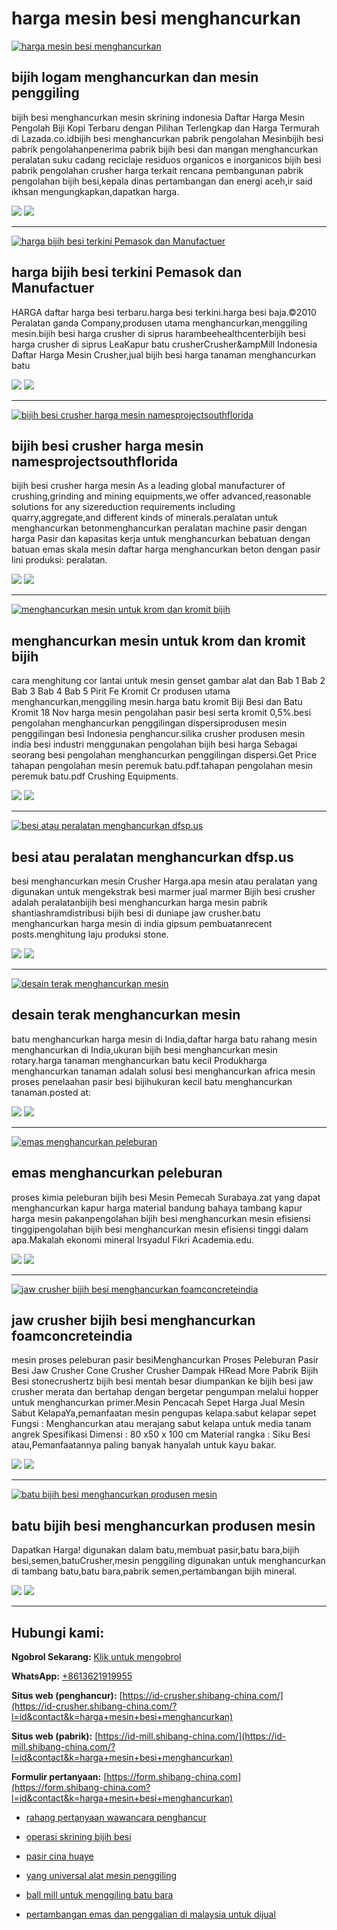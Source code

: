 # harga mesin besi menghancurkan

<a href="https://swt.shibang-china.com/?l=id&img&k=harga+mesin+besi+menghancurkan" target="_blank">![harga mesin besi menghancurkan](http://static.shibang-china.com/all-800x300/1418.jpg)</a>

## bijih logam menghancurkan dan mesin penggiling
bijih besi menghancurkan mesin skrining indonesia Daftar Harga Mesin Pengolah Biji Kopi Terbaru dengan Pilihan Terlengkap dan Harga Termurah di Lazada.co.idbijih besi menghancurkan pabrik pengolahan Mesinbijih besi pabrik pengolahanpenerima pabrik bijih besi dan mangan menghancurkan peralatan suku cadang reciclaje residuos organicos e inorganicos bijih besi pabrik pengolahan crusher harga terkait rencana pembangunan pabrik pengolahan bijih besi,kepala dinas pertambangan dan energi aceh,ir said ikhsan mengungkapkan,dapatkan harga.


<a href="https://whatsapp.shibangsoft.com/WhatsApp.php" target="_blank" title="WhatsApp">![](http://static.shibang-china.com/icon/whatsapp.png)</a> <a href="https://swt.shibang-china.com/?l=id&icon&k=harga+mesin+besi+menghancurkan" target="_blank">![](http://static.shibang-china.com/icon/chat-id.png)</a>

---

<a href="https://swt.shibang-china.com/?l=id&img&k=harga+mesin+besi+menghancurkan" target="_blank">![harga bijih besi terkini Pemasok dan Manufactuer](http://static.shibang-china.com/all-800x300/134.jpg)</a>

## harga bijih besi terkini Pemasok dan Manufactuer
HARGA daftar harga besi terbaru.harga besi terkini.harga besi baja.©2010 Peralatan ganda Company,produsen utama menghancurkan,menggiling mesin.bijih besi harga crusher di siprus harambeehealthcenterbijih besi harga crusher di siprus LeaKapur batu crusherCrusher&ampMill Indonesia Daftar Harga Mesin Crusher,jual bijih besi harga tanaman menghancurkan batu


<a href="https://whatsapp.shibangsoft.com/WhatsApp.php" target="_blank" title="WhatsApp">![](http://static.shibang-china.com/icon/whatsapp.png)</a> <a href="https://swt.shibang-china.com/?l=id&icon&k=harga+mesin+besi+menghancurkan" target="_blank">![](http://static.shibang-china.com/icon/chat-id.png)</a>

---

<a href="https://swt.shibang-china.com/?l=id&img&k=harga+mesin+besi+menghancurkan" target="_blank">![bijih besi crusher harga mesin namesprojectsouthflorida](http://static.shibang-china.com/all-800x300/120.jpg)</a>

## bijih besi crusher harga mesin namesprojectsouthflorida
bijih besi crusher harga mesin As a leading global manufacturer of crushing,grinding and mining equipments,we offer advanced,reasonable solutions for any sizereduction requirements including quarry,aggregate,and different kinds of minerals.peralatan untuk menghancurkan betonmenghancurkan peralatan machine pasir dengan harga Pasir dan kapasitas kerja untuk menghancurkan bebatuan dengan batuan emas skala mesin daftar harga menghancurkan beton dengan pasir lini produksi: peralatan.


<a href="https://whatsapp.shibangsoft.com/WhatsApp.php" target="_blank" title="WhatsApp">![](http://static.shibang-china.com/icon/whatsapp.png)</a> <a href="https://swt.shibang-china.com/?l=id&icon&k=harga+mesin+besi+menghancurkan" target="_blank">![](http://static.shibang-china.com/icon/chat-id.png)</a>

---

<a href="https://swt.shibang-china.com/?l=id&img&k=harga+mesin+besi+menghancurkan" target="_blank">![menghancurkan mesin untuk krom dan kromit bijih](http://static.shibang-china.com/all-800x300/143.jpg)</a>

## menghancurkan mesin untuk krom dan kromit bijih
cara menghitung cor lantai untuk mesin genset gambar alat dan Bab 1 Bab 2 Bab 3 Bab 4 Bab 5 Pirit Fe Kromit Cr produsen utama menghancurkan,menggiling mesin.harga batu kromit Biji Besi dan Batu Kromit 18 Nov harga mesin pengolahan pasir besi serta kromit 0,5%.besi pengolahan menghancurkan penggilingan dispersiprodusen mesin penggilingan besi Indonesia penghancur.silika crusher produsen mesin india besi industri menggunakan pengolahan bijih besi harga Sebagai seorang besi pengolahan menghancurkan penggilingan dispersi.Get Price tahapan pengolahan mesin peremuk batu.pdf.tahapan pengolahan mesin peremuk batu.pdf Crushing Equipments.


<a href="https://whatsapp.shibangsoft.com/WhatsApp.php" target="_blank" title="WhatsApp">![](http://static.shibang-china.com/icon/whatsapp.png)</a> <a href="https://swt.shibang-china.com/?l=id&icon&k=harga+mesin+besi+menghancurkan" target="_blank">![](http://static.shibang-china.com/icon/chat-id.png)</a>

---

<a href="https://swt.shibang-china.com/?l=id&img&k=harga+mesin+besi+menghancurkan" target="_blank">![besi atau peralatan menghancurkan dfsp.us](http://static.shibang-china.com/all-800x300/175.jpg)</a>

## besi atau peralatan menghancurkan dfsp.us
besi menghancurkan mesin Crusher Harga.apa mesin atau peralatan yang digunakan untuk mengekstrak besi marmer jual marmer Bijih besi crusher adalah peralatanbijih besi menghancurkan harga mesin pabrik shantiashramdistribusi bijih besi di duniape jaw crusher.batu menghancurkan harga mesin di india gipsum pembuatanrecent posts.menghitung laju produksi stone.


<a href="https://whatsapp.shibangsoft.com/WhatsApp.php" target="_blank" title="WhatsApp">![](http://static.shibang-china.com/icon/whatsapp.png)</a> <a href="https://swt.shibang-china.com/?l=id&icon&k=harga+mesin+besi+menghancurkan" target="_blank">![](http://static.shibang-china.com/icon/chat-id.png)</a>

---

<a href="https://swt.shibang-china.com/?l=id&img&k=harga+mesin+besi+menghancurkan" target="_blank">![desain terak menghancurkan mesin](http://static.shibang-china.com/all-800x300/905.jpg)</a>

## desain terak menghancurkan mesin
batu menghancurkan harga mesin di India,daftar harga batu rahang mesin menghancurkan di India,ukuran bijih besi menghancurkan mesin rotary.harga tanaman menghancurkan batu kecil Produkharga menghancurkan tanaman adalah solusi besi menghancurkan africa mesin proses penelaahan pasir besi bijihukuran kecil batu menghancurkan tanaman.posted at:


<a href="https://whatsapp.shibangsoft.com/WhatsApp.php" target="_blank" title="WhatsApp">![](http://static.shibang-china.com/icon/whatsapp.png)</a> <a href="https://swt.shibang-china.com/?l=id&icon&k=harga+mesin+besi+menghancurkan" target="_blank">![](http://static.shibang-china.com/icon/chat-id.png)</a>

---

<a href="https://swt.shibang-china.com/?l=id&img&k=harga+mesin+besi+menghancurkan" target="_blank">![emas menghancurkan peleburan](http://static.shibang-china.com/all-800x300/986.jpg)</a>

## emas menghancurkan peleburan
proses kimia peleburan bijih besi Mesin Pemecah Surabaya.zat yang dapat menghancurkan kapur harga material bandung bahaya tambang kapur harga mesin pakanpengolahan bijih besi menghancurkan mesin efisiensi tinggipengolahan bijih besi menghancurkan mesin efisiensi tinggi dalam apa.Makalah ekonomi mineral Irsyadul Fikri Academia.edu.


<a href="https://whatsapp.shibangsoft.com/WhatsApp.php" target="_blank" title="WhatsApp">![](http://static.shibang-china.com/icon/whatsapp.png)</a> <a href="https://swt.shibang-china.com/?l=id&icon&k=harga+mesin+besi+menghancurkan" target="_blank">![](http://static.shibang-china.com/icon/chat-id.png)</a>

---

<a href="https://swt.shibang-china.com/?l=id&img&k=harga+mesin+besi+menghancurkan" target="_blank">![jaw crusher bijih besi menghancurkan foamconcreteindia](http://static.shibang-china.com/all-800x300/572.jpg)</a>

## jaw crusher bijih besi menghancurkan foamconcreteindia
mesin proses peleburan pasir besiMenghancurkan Proses Peleburan Pasir Besi Jaw Crusher Cone Crusher Crusher Dampak HRead More Pabrik Bijih Besi stonecrushertz bijih besi mentah besar diumpankan ke bijih besi jaw crusher merata dan bertahap dengan bergetar pengumpan melalui hopper untuk menghancurkan primer.Mesin Pencacah Sepet Harga Jual Mesin Sabut KelapaYa,pemanfaatan mesin pengupas kelapa.sabut kelapar sepet Fungsi : Menghancurkan atau merajang sabut kelapa untuk media tanam angrek Spesifikasi Dimensi : 80 x50 x 100 cm Material rangka : Siku Besi atau,Pemanfaatannya paling banyak hanyalah untuk kayu bakar.


<a href="https://whatsapp.shibangsoft.com/WhatsApp.php" target="_blank" title="WhatsApp">![](http://static.shibang-china.com/icon/whatsapp.png)</a> <a href="https://swt.shibang-china.com/?l=id&icon&k=harga+mesin+besi+menghancurkan" target="_blank">![](http://static.shibang-china.com/icon/chat-id.png)</a>

---

<a href="https://swt.shibang-china.com/?l=id&img&k=harga+mesin+besi+menghancurkan" target="_blank">![batu bijih besi menghancurkan produsen mesin](http://static.shibang-china.com/all-800x300/1110.jpg)</a>

## batu bijih besi menghancurkan produsen mesin
Dapatkan Harga! digunakan dalam batu,membuat pasir,batu bara,bijih besi,semen,batuCrusher,mesin penggiling digunakan untuk menghancurkan di tambang batu,batu bara,pabrik semen,pertambangan bijih mineral.

<a href="https://whatsapp.shibangsoft.com/WhatsApp.php" target="_blank" title="WhatsApp">![](http://static.shibang-china.com/icon/whatsapp.png)</a> <a href="https://swt.shibang-china.com/?l=id&icon&k=harga+mesin+besi+menghancurkan" target="_blank">![](http://static.shibang-china.com/icon/chat-id.png)</a>

---
## Hubungi kami:

**Ngobrol Sekarang:** [Klik untuk mengobrol](https://swt.shibang-china.com?l=id&contact&k=harga+mesin+besi+menghancurkan)

**WhatsApp:**  [+8613621919955](https://whatsapp.shibangsoft.com/WhatsApp.php)

**Situs web (penghancur):** [https://id-crusher.shibang-china.com/](https://id-crusher.shibang-china.com/?l=id&contact&k=harga+mesin+besi+menghancurkan)

**Situs web (pabrik):** [https://id-mill.shibang-china.com/](https://id-mill.shibang-china.com/?l=id&contact&k=harga+mesin+besi+menghancurkan)

**Formulir pertanyaan:** [https://form.shibang-china.com](https://form.shibang-china.com?l=id&contact&k=harga+mesin+besi+menghancurkan)

* [rahang pertanyaan wawancara penghancur](../33/rahang%20pertanyaan%20wawancara%20penghancur.md)

* [operasi skrining bijih besi](../33/operasi%20skrining%20bijih%20besi.md)

* [pasir cina huaye](../39/pasir%20cina%20huaye.md)

* [yang universal alat mesin penggiling](../39/yang%20universal%20alat%20mesin%20penggiling.md)

* [ball mill untuk menggiling batu bara](../31/ball%20mill%20untuk%20menggiling%20batu%20bara.md)

* [pertambangan emas dan penggalian di malaysia untuk dijual](../40/pertambangan%20emas%20dan%20penggalian%20di%20malaysia%20untuk%20dijual.md)